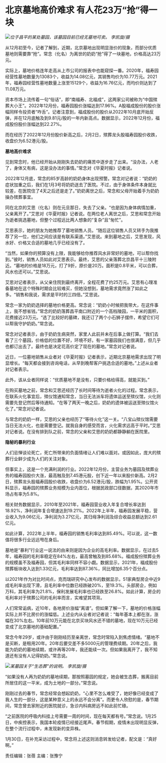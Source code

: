 # 北京墓地高价难求 有人花23万“抢”得一块

![](https://inews.gtimg.com/newsapp_bt/0/15641099244/1000)_位于昌平的某处墓园，该墓园目前已经无墓地可卖。
李凯旋/摄_

从12月初至今，记者了解到，近期，北京墓地出现明显涨价的现象，而部分优质墓地则需要靠“抢”。常念（化名）为离世的奶奶“抢”得了一块墓地，价格高达23万元。

实际上，墓地价格连年走高从上市公司的报表中也能窥探一番。2020年，福寿园经营性墓地数量为13083个，收益为14.08亿元，其销售均价为10.77万元。2021年，福寿园经营性墓地数量上涨至15129个，收益为16.76亿元，而均价则达到了11.08万元。

资本市场上流传着一句“俗话”，即“南福寿、北福成”，这两家公司被称为“中国殡葬大小王”。2022年12月份，福寿园股价涨幅达到17.96%。A股福成股份的股价涨幅同样令投资者“咋舌”。记者注意到，福成股份的股价从2022年10月底开始反弹，并在12月底触及到9.81元/股的一年内新高点。数据显示，2022年12月份，福成股份股价涨幅达到22.27%。

而在经历了2022年12月份股价新高之后，2月2日，殡葬龙头股福寿园股价收跌，收盘价为6.52港元/股。

**墓地高价难求**

见到常念时，他已经开始从刚刚失去奶奶的痛苦中逐步走了出来。“没办法，人老了，身体又有病，这是没办法的事情。”常念对《华夏时报》记者说。

2022年12月底，常念的85岁高龄的奶奶身体出现预警。常念对记者说：“奶奶的症状加重之后，我们在1月3号将奶奶送去了医院。不过，由于身体条件本身就比较差，在医院住了4天之后还是走了。”奶奶离世之后，常念和父母开始着手为奶奶操办殡葬事宜。

同在北京的艾思（化名）则在元旦那日，失去了父亲。“也是因为身体病情加重，父亲离开了。”艾思对《华夏时报》记者说。在两位老人离世之后，艾思和常念开始为逝者挑选墓地，但整个过程远比两人想象的“复杂”且“匆忙”。

艾思表示，她的朋友为她推荐了墓地销售人员。“随后这位销售人员又转手为我推荐了另一位，他们之间应该是有联系渠道。”艾思说。来到墓地之后，艾思发现，风水好、价格又合适的墓地几乎已经没有了。

“当然，如果你的预算没有上限，我能够给你推荐风水非常好的墓地，可以帮你找到。”彼时，销售人员如此对艾思表示。最终，艾思的父亲落葬北京昌平十三陵附近。“墓地的价格是18万元，打了9折，原价是20万。面积是0.8平米，可以合葬，风水也还可以。”艾思说。

艾思对记者表示，从父亲住院到最终离开，全程花费了约25万元。艾思有心理准备墓地在这个特殊时期会比较难买，但她没想到，墓地需求竟然涨了如此之多。“销售和我说，需求是平时的三四倍。”艾思说。

常念一家为奶奶选择的墓地价格更高。常念说：“奶奶小时候把我带大，在这件事上，我不想省钱。”常念的奶奶落葬昌平南口附近的一个高档陵园，一平米的面积，花费接近23万元。“选了比较好的墓碑，我还订了两个小石狮子摆件，希望它们可以帮我守护奶奶。”常念说。

常念对记者表示，由于奶奶生病突然，家里人此前并未在后事上做打算。“我们去看了三个墓园，价格低的位置不好，环境不好。有一家墓园我们也很满意，但几乎也都订出去了。最终也是决定花高价定了现在的墓地。”常念对记者说。

近日，一位墓地销售从业者对《华夏时报》记者表示，近期北京墓地需求出现了明显增长。“每天都会接到咨询电话，从早到晚帮客户挑选合适的墓地。”上述从业者对记者表示。

此外，该从业者同样说：“优质墓地不是没有，只要价格给得高，就能买到。”

在购买墓地之前，常念和艾思还经历了长时间等待为逝者火化的过程。常念表示，在联系火化事宜后，殡仪馆通知常念，当日无法派车将遗体运送至殡仪馆，火化则需要先登记然后等待通知。“在等了两天一晚之后，奶奶的遗体被运送至殡仪馆火化了。”常念对记者说。

与常念的奶奶一样，艾思的父亲也经历了“等待火化”这一关。“八宝山殡仪馆需要当日无法火化，也是需要登记。就我自身的感受而言，火化需求远高于平时。”艾思对记者说。在没有排到队之前，常念的父亲和艾思的奶奶都静静躺在医院里。

**隐秘的暴利行业**

人们忌惮谈论死亡，死亡所带来的负面情绪让人们难以面对。或因如此，庞大的殡葬行业鲜少成为人们的关注对象。

但事实上，这是一个充满利润的行业。2022年12月份，主营业务为墓园及殡葬业务的福寿园股价大涨，最高触及到7.45港元股，创下近一年以来股价新高。2月2日，殡葬龙头股福寿园股价收跌，收盘价为6.52港元/股，跌幅为1.95%。公开资料显示，福寿园的殡葬业务规模为业内首位，根据民政部口径数据，其2020年市场占有率为5.8%。

相关财务数据显示，2010年至2021年，福寿园营业收入年复合增长率达到18.92%，净利润年复合增速达到19.21%。2022年上半年，福寿园发展平稳，营业收入为9.06亿元，净利润为3.27亿元，其归母净利润及综合收益总额达到2.61亿元。

如此计算，2022年上半年，福寿园的销售毛利率达到85.49%。可以说，这一数值将很多行业远远甩在身后。

墓地是“暴利”行业这一说法的由来则是因为企业的高毛利率。数据显示，在过去5年，福寿园的毛利率稳定在84%左右，最高曾触及到85.68%。福成股份殡葬业务的规模虽不及福寿园，但其毛利率同样不容小觑。数据显示，2021年，福成股份殡葬板块收入达到1.33亿元，毛利率达到87.36%，同比增加6.35个百分点。

以2021年作为对比时间点，克而瑞研究中心发布的数据显示，51家典型房企中近9成毛利率出现下滑，且毛利率中位数已经跌破20%，至19.3%。头部房企，例如万科，其毛利率为21.8%，保利发展毛利率也已经跌至26.8%。如此计算，房企的毛利率对于殡葬公司的毛利率而言，实难望其项背。

人们常常诟病，近10年，各地房价涨幅“离谱”。但如果了解一下，墓地的价格涨幅实际上并不比房价的涨幅低。上述业内从业者对记者说：“每年基本上都在涨，涨幅在30%左右。10年前10万元能在北京买块风水还不错的墓地，现在10万元已经变成了北京墓地的基础配置。”

常念今年29岁，或许由于刚刚经历至亲离世，常念时常陷入到焦虑情绪。“墓地不是买断，是租用20年。20年后要交差不多5000元的管理费续期。20年之后，我能为奶奶的墓地续期，或许再等20年，我还能续一次。但如果我离开了，我不知道还有没有人记得奶奶。”常念说。

![](https://inews.gtimg.com/newsapp_bt/0/15641099245/1000)_某墓园关于“生态葬”的说明。
李凯旋/摄_

“如果没有人再为奶奶的墓地续期，那按照墓园的规定，她会被生态葬，搬离目前所居住的这一平米，成为土地的一部分。”常念说。

刚刚过去的春节，常念经常会想起奶奶，“心里不怎么难受了，她好像已经变成了我人生的一部分，这是某种意义上的永远不会分离”。而更令人欣慰的是，春节期间，常念曾去家附近的医院就诊，急诊内科病房远不如此前忙碌。

“之前医院的呼吸内科挂上号需要一周的时间，现在每天都有号。”常念说。1月25日，中疾控表示，我国本轮疫情已经接近尾声。春节假期，疫情未出现明显反弹，在整个流行过程中，未发现新的变异株。

1月30日，在补充采访过程中，常念将上述这则消息转发给记者，配文是：“真好啊。”

责任编辑：张蓓 主编：张豫宁

